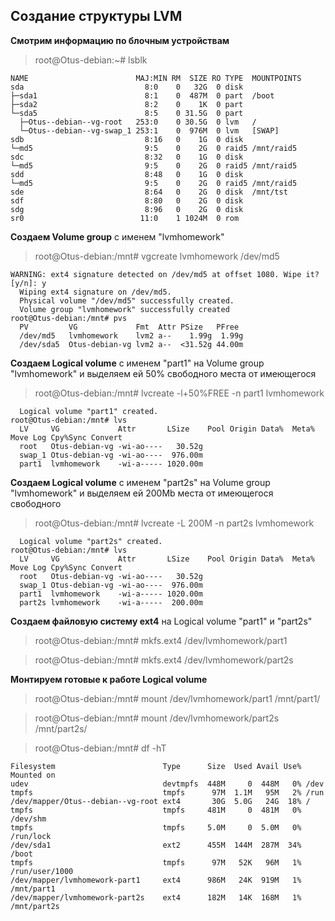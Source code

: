## Создание структуры LVM

**Смотрим информацию по блочным устройствам**  
> root@Otus-debian:~# lsblk
```
NAME                        MAJ:MIN RM  SIZE RO TYPE  MOUNTPOINTS
sda                           8:0    0   32G  0 disk
├─sda1                        8:1    0  487M  0 part  /boot
├─sda2                        8:2    0    1K  0 part
└─sda5                        8:5    0 31.5G  0 part
  ├─Otus--debian--vg-root   253:0    0 30.5G  0 lvm   /
  └─Otus--debian--vg-swap_1 253:1    0  976M  0 lvm   [SWAP]
sdb                           8:16   0    1G  0 disk
└─md5                         9:5    0    2G  0 raid5 /mnt/raid5
sdc                           8:32   0    1G  0 disk
└─md5                         9:5    0    2G  0 raid5 /mnt/raid5
sdd                           8:48   0    1G  0 disk
└─md5                         9:5    0    2G  0 raid5 /mnt/raid5
sde                           8:64   0    2G  0 disk  /mnt/tst
sdf                           8:80   0    2G  0 disk
sdg                           8:96   0    2G  0 disk
sr0                          11:0    1 1024M  0 rom
```
**Создаем Volume group** с именем "lvmhomework"  
> root@Otus-debian:/mnt# vgcreate lvmhomework /dev/md5
```
WARNING: ext4 signature detected on /dev/md5 at offset 1080. Wipe it? [y/n]: y
  Wiping ext4 signature on /dev/md5.
  Physical volume "/dev/md5" successfully created.
  Volume group "lvmhomework" successfully created
root@Otus-debian:/mnt# pvs
  PV         VG             Fmt  Attr PSize   PFree
  /dev/md5   lvmhomework    lvm2 a--    1.99g  1.99g
  /dev/sda5  Otus-debian-vg lvm2 a--  <31.52g 44.00m
```
**Создаем Logical volume** с именем "part1" на Volume group "lvmhomework" и выделяем ей 50% свободного места от имеющегося  
> root@Otus-debian:/mnt# lvcreate -l+50%FREE -n part1 lvmhomework
```
  Logical volume "part1" created.
root@Otus-debian:/mnt# lvs
  LV     VG             Attr       LSize    Pool Origin Data%  Meta%  Move Log Cpy%Sync Convert
  root   Otus-debian-vg -wi-ao----   30.52g
  swap_1 Otus-debian-vg -wi-ao----  976.00m
  part1  lvmhomework    -wi-a----- 1020.00m
```
**Создаем Logical volume** с именем "part2s" на Volume group "lvmhomework" и выделяем ей 200Mb места от имеющегося свободного  
> root@Otus-debian:/mnt# lvcreate -L 200M -n part2s lvmhomework
```
  Logical volume "part2s" created.
root@Otus-debian:/mnt# lvs
  LV     VG             Attr       LSize    Pool Origin Data%  Meta%  Move Log Cpy%Sync Convert
  root   Otus-debian-vg -wi-ao----   30.52g
  swap_1 Otus-debian-vg -wi-ao----  976.00m
  part1  lvmhomework    -wi-a----- 1020.00m
  part2s lvmhomework    -wi-a-----  200.00m
```
**Создаем файловую систему ext4** на Logical volume "part1" и "part2s"  
> root@Otus-debian:/mnt# mkfs.ext4 /dev/lvmhomework/part1  

> root@Otus-debian:/mnt# mkfs.ext4 /dev/lvmhomework/part2s  

**Монтируем готовые к работе Logical volume**  
> root@Otus-debian:/mnt# mount /dev/lvmhomework/part1 /mnt/part1/  

> root@Otus-debian:/mnt# mount /dev/lvmhomework/part2s /mnt/part2s/  

> root@Otus-debian:/mnt# df -hT
```
Filesystem                        Type      Size  Used Avail Use% Mounted on
udev                              devtmpfs  448M     0  448M   0% /dev
tmpfs                             tmpfs      97M  1.1M   95M   2% /run
/dev/mapper/Otus--debian--vg-root ext4       30G  5.0G   24G  18% /
tmpfs                             tmpfs     481M     0  481M   0% /dev/shm
tmpfs                             tmpfs     5.0M     0  5.0M   0% /run/lock
/dev/sda1                         ext2      455M  144M  287M  34% /boot
tmpfs                             tmpfs      97M   52K   96M   1% /run/user/1000
/dev/mapper/lvmhomework-part1     ext4      986M   24K  919M   1% /mnt/part1
/dev/mapper/lvmhomework-part2s    ext4      182M   14K  168M   1% /mnt/part2s
```